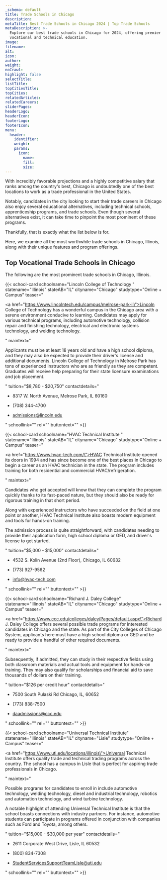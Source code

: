 ```yaml
---
_schema: default
title: Trade Schools in Chicago
description:
metaTitle: Best Trade Schools in Chicago 2024 | Top Trade Schools
metaDescription: >-
  Explore our best trade schools in Chicago for 2024, offering premier
  vocational and technical education.
image:
filename:
alt:
icon:
author:
weight:
noCrawl:
highlight: false
selectTitle:
listTitle:
topCitiesTitle:
topCities:
relatedArticles:
relatedCareers:
sliderPages:
headerLogo:
headerIcon:
footerLogo:
footerIcon:
menu:
  header:
    identifier:
    weight:
    params:
      icon:
        name:
        fill:
        size:
---
```

With incredibly favorable projections and a highly competitive salary that ranks among the country's best, Chicago is undoubtedly one of the best locations to work as a trade professional in the United States.

Notably, candidates in the city looking to start their trade careers in Chicago also enjoy several educational alternatives, including technical schools, apprenticeship programs, and trade schools. Even though several alternatives exist, it can take time to pinpoint the most prominent of these programs.

Thankfully, that is exactly what the list below is for.

Here, we examine all the most worthwhile trade schools in Chicago, Illinois, along with their unique features and program offerings.

## **Top Vocational Trade Schools in Chicago**

The following are the most prominent trade schools in Chicago, Illinois.

{{< school-card schoolname="Lincoln College of Technology " statename="Illinois" stateAB="IL" cityname="Chicago" studytype="Online + Campus" teaser="<p><a href=\"https://www.lincolntech.edu/campus/melrose-park-il\">Lincoln College of Technology</a> has a wonderful campus in the Chicago area with a serene environment conducive to learning. Candidates may apply for various technical programs, including automotive technology, collision repair and finishing technology, electrical and electronic systems technology, and welding technology.</p>" maintext="<p>Applicants must be at least 18 years old and have a high school diploma, and they may also be expected to provide their driver's license and additional documents. Lincoln College of Technology in Melrose Park has tons of experienced instructors who are as friendly as they are competent. Graduates will receive help preparing for their state licensure examinations and job placement.</p>" tuition="$8,780 - $20,750" contactdetails="<ul><li><p>8317 W. North Avenue, Melrose Park, IL 60160</p></li><li><p>(708) 344-4700</p></li><li><p>admissions@lincoln.edu</p></li></ul>" schoollink="" rel="" buttontext="" >}}

{{< school-card schoolname="HVAC Technical Institute " statename="Illinois" stateAB="IL" cityname="Chicago" studytype="Online + Campus" teaser="<p><a href=\"https://www.hvac-tech.com/\">HVAC Technical Institute</a> opened its doors in 1994 and has since become one of the best places in Chicago to begin a career as an HVAC technician in the state. The program includes training for both residential and commercial HVAC/refrigeration.</p>" maintext="<p>Candidates who get accepted will know that they can complete the program quickly thanks to its fast-paced nature, but they should also be ready for rigorous training in that short period.</p><p>Along with experienced instructors who have succeeded on the field at one point or another, HVAC Technical Institute also boasts modern equipment and tools for hands-on training.</p><p>The admission process is quite straightforward, with candidates needing to provide their application form, high school diploma or GED, and driver's license to get started.</p>" tuition="$5,000 - $15,000" contactdetails="<ul><li><p>4532 S. Kolin Avenue (2nd Floor), Chicago, IL 60632</p></li><li><p>(773) 927-9562</p></li><li><p>info@hvac-tech.com</p></li></ul>" schoollink="" rel="" buttontext="" >}}

{{< school-card schoolname="Richard J. Daley College" statename="Illinois" stateAB="IL" cityname="Chicago" studytype="Online + Campus" teaser="<p><a href=\"https://www.ccc.edu/colleges/daley/Pages/default.aspx\">Richard J. Daley College</a> offers several possible trade programs for interested candidates in Chicago and the state. As part of the City Colleges of Chicago System, applicants here must have a high school diploma or GED and be ready to provide a handful of other required documents.</p>" maintext="<p>Subsequently, if admitted, they can study in their respective fields using both classroom materials and actual tools and equipment for hands-on training. They may also qualify for scholarships and financial aid to save thousands of dollars on their training.</p>" tuition="$126 per credit hour" contactdetails="<ul><li><p>7500 South Pulaski Rd Chicago, IL, 60652</p></li><li><p>(773) 838-7500</p></li><li><p>daadmissions@ccc.edu</p></li></ul>" schoollink="" rel="" buttontext="" >}}

{{< school-card schoolname="Universal Technical Institute" statename="Illinois" stateAB="IL" cityname="Lisle" studytype="Online + Campus" teaser="<p><a href=\"https://www.uti.edu/locations/illinois\">Universal Technical Institute</a> offers quality trade and technical trading programs across the country. The school has a campus in Lisle that is perfect for aspiring trade professionals in Chicago.</p>" maintext="<p>Possible programs for candidates to enroll in include automotive technology, welding technology, diesel and industrial technology, robotics and automation technology, and wind turbine technology.</p><p>A notable highlight of attending Universal Technical Institute is that the school boasts connections with industry partners. For instance, automotive students can participate in programs offered in conjunction with companies such as Ford and Toyota, among others.</p>" tuition="$15,000 - $30,000 per year" contactdetails="<ul><li><p>2611 Corporate West Drive, Lisle, IL 60532</p></li><li><p>(800) 834-7308</p></li><li><p>StudentServicesSupportTeamLisle@uti.edu</p></li></ul>" schoollink="" rel="" buttontext="" >}}
